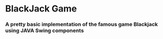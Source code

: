 # BlackJack Game

### A pretty basic implementation of the famous game Blackjack using JAVA Swing components
